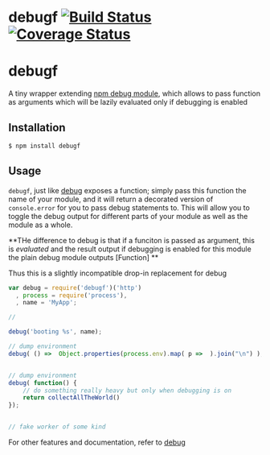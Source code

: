 # debugf  [![Build Status](https://travis-ci.org/jfseb/debugf.svg?branch=master)](https://travis-ci.org/jfseb/abot_parser)[![Coverage Status](https://coveralls.io/repos/github/jfseb/debugf/badge.svg)](https://coveralls.io/github/jfseb/abot_parser)
# debugf

A tiny wrapper extending [npm debug module](https://github.com/visionmedia/debug),
which allows to pass function as arguments which will be lazily evaluated only if debugging is enabled


## Installation

```bash
$ npm install debugf
```

## Usage

`debugf`, just like [debug](https://github.com/visionmedia/debug/)  exposes a function; simply pass this function the name of your module, and it will return a decorated version of `console.error` for you to pass debug statements to. This will allow you to toggle the debug output for different parts of your module as well as the module as a whole.

**THe difference to debug is that if a funciton is passed as argument, this is *evaluated* and the result output if debugging is enabled
for this module
the plain debug module outputs [Function]
**

Thus this is a slightly incompatible drop-in replacement for debug

```js
var debug = require('debugf')('http')
  , process = require('process'),
  , name = 'MyApp';

//

debug('booting %s', name);

// dump environment
debug( () =>  Object.properties(process.env).map( p =>  ).join("\n") );


// dump environment
debug( function() {
    // do something really heavy but only when debugging is on
    return collectAllTheWorld()
});


// fake worker of some kind
```


For other features and documentation, refer to
[debug](https://github.com/visionmedia/debug/)

